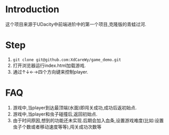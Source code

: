 # Introduction
这个项目来源于UDacity中前端进阶中的第一个项目,克隆版的青蛙过河.

# Step
1. ```git clone git@github.com:XdCareWy/game_demo.git```
2. 打开浏览器运行index.html加载游戏.
3. 通过↑↓←→四个方向键来控制player.

# FAQ
1. 游戏中,当player到达最顶端(水面)即闯关成功,成功后返初始点.
2. 游戏中,当player和虫子碰撞后,返回初始点.
3. 由于时间原因,想到的功能还未实现.后期会加入血条,设置游戏难度(比如:设置虫子个数或者移动速度等等),闯关成功次数等
